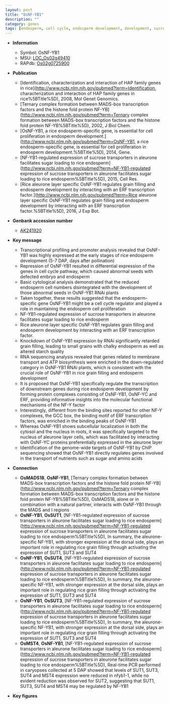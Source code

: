 ```yaml
---
layout: post
title: "OsNF-YB1"
description: ""
category: genes
tags: [endosperm, cell cycle, endosperm development, development, sucrose transporter, sugar, grain, starch, transcription factor, nucleus, grain filling, quality]
---
```


* **Information**  
    + Symbol: OsNF-YB1  
    + MSU: [LOC_Os02g49410](http://rice.plantbiology.msu.edu/cgi-bin/ORF_infopage.cgi?orf=LOC_Os02g49410)  
    + RAPdb: [Os02g0725900](http://rapdb.dna.affrc.go.jp/viewer/gbrowse_details/irgsp1?name=Os02g0725900)  

* **Publication**  
    + [Identification, characterization and interaction of HAP family genes in rice](http://www.ncbi.nlm.nih.gov/pubmed?term=Identification, characterization and interaction of HAP family genes in rice%5BTitle%5D), 2008, Mol Genet Genomics.
    + [Ternary complex formation between MADS-box transcription factors and the histone fold protein NF-YB](http://www.ncbi.nlm.nih.gov/pubmed?term=Ternary complex formation between MADS-box transcription factors and the histone fold protein NF-YB%5BTitle%5D), 2002, J Biol Chem.
    + [OsNF-YB1, a rice endosperm-specific gene, is essential for cell proliferation in endosperm development.](http://www.ncbi.nlm.nih.gov/pubmed?term=OsNF-YB1, a rice endosperm-specific gene, is essential for cell proliferation in endosperm development.%5BTitle%5D), 2014, Gene.
    + [NF-YB1-regulated expression of sucrose transporters in aleurone facilitates sugar loading to rice endosperm](http://www.ncbi.nlm.nih.gov/pubmed?term=NF-YB1-regulated expression of sucrose transporters in aleurone facilitates sugar loading to rice endosperm%5BTitle%5D), 2015, Cell Res.
    + [Rice aleurone layer specific OsNF-YB1 regulates grain filling and endosperm development by interacting with an ERF transcription factor.](http://www.ncbi.nlm.nih.gov/pubmed?term=Rice aleurone layer specific OsNF-YB1 regulates grain filling and endosperm development by interacting with an ERF transcription factor.%5BTitle%5D), 2016, J Exp Bot.

* **Genbank accession number**  
    + [AK241920](http://www.ncbi.nlm.nih.gov/nuccore/AK241920)

* **Key message**  
    + Transcriptional profiling and promoter analysis revealed that OsNF-YB1 was highly expressed at the early stages of rice endosperm development (5-7 DAP, days after pollination)
    + Repression of OsNF-YB1 resulted in differential expression of the genes in cell cycle pathway, which caused abnormal seeds with defected embryo and endosperm
    + Basic cytological analysis demonstrated that the reduced endosperm cell numbers disintegrated with the development of those abnormal seeds in OsNF-YB1 RNAi plants
    + Taken together, these results suggested that the endosperm-specific gene OsNF-YB1 might be a cell cycle regulator and played a role in maintaining the endosperm cell proliferation
    + NF-YB1-regulated expression of sucrose transporters in aleurone facilitates sugar loading to rice endosperm
    + Rice aleurone layer specific OsNF-YB1 regulates grain filling and endosperm development by interacting with an ERF transcription factor.
    + Knockdown of OsNF-YB1 expression by RNAi significantly retarded grain filling, leading to small grains with chalky endosperm as well as altered starch quality
    + RNA sequencing analysis revealed that genes related to membrane transport and ATP biosynthesis were enriched in the down-regulated category in OsNF-YB1 RNAi plants, which is consistent with the crucial role of OsNF-YB1 in rice grain filling and endosperm development
    + It is proposed that OsNF-YB1 specifically regulate the transcription of downstream genes during rice endosperm development by forming protein complexes consisting of OsNF-YB1, OsNF-YC and ERF, providing informative insights into the molecular functional mechanisms of the NF-Y factor
    + Interestingly, different from the binding sites reported for other NF-Y complexes, the GCC box, the binding motif of ERF transcription factors, was enriched in the binding peaks of OsNF-YB1
    + Whereas OsNF-YB1 shows subcellular localization in both the cytosol and the nucleus in roots, it was specifically targeted to the nucleus of aleurone layer cells, which was facilitated by interacting with OsNF-YC proteins preferentially expressed in the aleurone layer
    + Identification of the genome-wide targets of OsNF-YB1 by ChIP sequencing showed that OsNF-YB1 directly regulates genes involved in the transport of nutrients such as sugar and amino acids

* **Connection**  
    + __OsMADS18__, __OsNF-YB1__, [Ternary complex formation between MADS-box transcription factors and the histone fold protein NF-YB](http://www.ncbi.nlm.nih.gov/pubmed?term=Ternary complex formation between MADS-box transcription factors and the histone fold protein NF-YB%5BTitle%5D),  OsMADS18, alone or in combination with a natural partner, interacts with OsNF-YB1 through the MADS and I regions
    + __OsNF-YB1__, __OsSUT1__, [NF-YB1-regulated expression of sucrose transporters in aleurone facilitates sugar loading to rice endosperm](http://www.ncbi.nlm.nih.gov/pubmed?term=NF-YB1-regulated expression of sucrose transporters in aleurone facilitates sugar loading to rice endosperm%5BTitle%5D), In summary, the aleurone-specific NF-YB1, with stronger expression at the dorsal side, plays an important role in regulating rice grain filling through activating the expression of SUT1, SUT3 and SUT4
    + __OsNF-YB1__, __OsSUT4__, [NF-YB1-regulated expression of sucrose transporters in aleurone facilitates sugar loading to rice endosperm](http://www.ncbi.nlm.nih.gov/pubmed?term=NF-YB1-regulated expression of sucrose transporters in aleurone facilitates sugar loading to rice endosperm%5BTitle%5D), In summary, the aleurone-specific NF-YB1, with stronger expression at the dorsal side, plays an important role in regulating rice grain filling through activating the expression of SUT1, SUT3 and SUT4
    + __OsNF-YB1__, __OsSUT3__, [NF-YB1-regulated expression of sucrose transporters in aleurone facilitates sugar loading to rice endosperm](http://www.ncbi.nlm.nih.gov/pubmed?term=NF-YB1-regulated expression of sucrose transporters in aleurone facilitates sugar loading to rice endosperm%5BTitle%5D), In summary, the aleurone-specific NF-YB1, with stronger expression at the dorsal side, plays an important role in regulating rice grain filling through activating the expression of SUT1, SUT3 and SUT4
    + __OsMST4__, __OsNF-YB1__, [NF-YB1-regulated expression of sucrose transporters in aleurone facilitates sugar loading to rice endosperm](http://www.ncbi.nlm.nih.gov/pubmed?term=NF-YB1-regulated expression of sucrose transporters in aleurone facilitates sugar loading to rice endosperm%5BTitle%5D), Real-time PCR performed in caryopses collected at 5 DAP showed that levels of SUT1, SUT3, SUT4 and MST4 expression were reduced in nfyb1-1, while no evident reduction was observed for SUT2, suggesting that SUT1, SUT3, SUT4 and MST4 may be regulated by NF-YB1

* **Key figures**  


